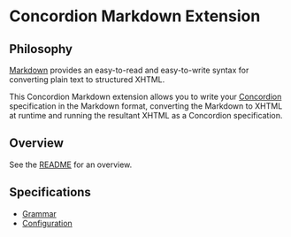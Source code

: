# Concordion Markdown Extension

## Philosophy

[Markdown](https://daringfireball.net/projects/markdown/) provides an easy-to-read and easy-to-write syntax for converting plain text to structured XHTML.

This Concordion Markdown extension allows you to write your [Concordion](http://concordion.org/) specification in the Markdown format, converting the Markdown to XHTML at runtime and running the resultant XHTML as a Concordion specification. 

## Overview

See the [README](https://github.com/concordion/concordion-markdown-extension/blob/master/README.md) for an overview.

## Specifications

* [Grammar](Grammar.html "c:run")
* [Configuration](Configuration.html "c:run")